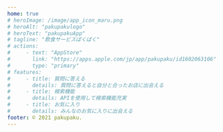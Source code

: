 ```yaml
---
home: true
# heroImage: /image/app_icon_maru.png
# heroAlt: "pakupakulogo"
# heroText: "pakupakuApp"
# tagline: "飲食サービスぱくぱく"
# actions:
#     - text: "AppStore"
#       link: "https://apps.apple.com/jp/app/pakupaku/id1602063106"
#       type: "primary"
# features:
#     - title: 質問に答える
#       details: 質問に答えると自分と合ったお店に出会える
#     - title: 検索機能
#       details: APIを使用して検索機能充実
#     - title: お気に入り
#       details: みんなのお気に入りに出会える
footer: © 2021 pakupaku.
---
```


<!-- ## コンセプト

このアプリは「行きたい店にすぐにマッチング」を再現した飲食サービスアプリになります。 -->
